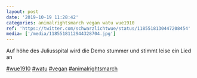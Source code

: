 ```yaml
---
layout: post
date: '2019-10-19 11:28:42'
categories: animalrightsmarch vegan watu wue1910
ref: 'https://twitter.com/schwarzlichtwue/status/1185518130447208454'
media: ['/media/1185518112944328704.jpg']
---
```

Auf höhe des Juliusspital wird die Demo stummer und stimmt leise ein Lied an

[#wue1910](/t/wue1910) [#watu](/t/watu) [#vegan](/t/vegan) [#animalrightsmarch](/t/animalrightsmarch) 